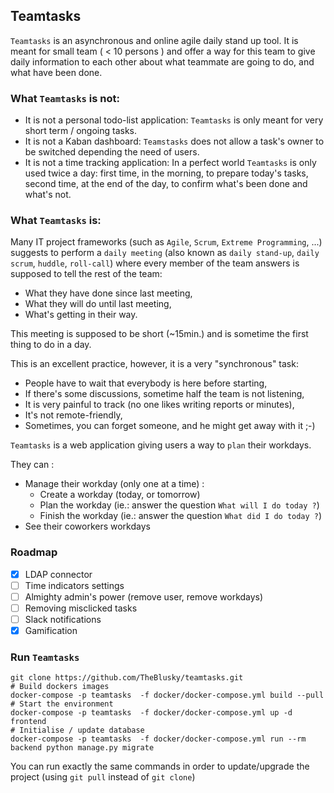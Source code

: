 ## Teamtasks

`Teamtasks` is an asynchronous and online agile daily stand up tool. It is meant for small team ( < 10 persons ) and
offer a way for this team to give daily information to each other about what teammate are going to do, and what have
been done.

### What `Teamtasks` is not:

* It is not a personal todo-list application: `Teamtasks` is only meant for very short term / ongoing tasks.
* It is not a Kaban dashboard: `Teamstasks` does not allow a task's owner to be switched depending the need of users.
* It is not a time tracking application: In a perfect world `Teamtasks` is only used twice a day: first time, in the
morning, to prepare today's tasks, second time, at the end of the day, to confirm what's been done and what's not.

### What `Teamtasks` is:

Many IT project frameworks (such as `Agile`, `Scrum`, `Extreme Programming`, ...) suggests to perform a `daily meeting`
(also known as `daily stand-up`, `daily scrum`, `huddle`, `roll-call`) where every member of the team answers is
supposed to tell the rest of the team:

- What they have done since last meeting,
- What they will do until last meeting,
- What's getting in their way.

This meeting is supposed to be short (~15min.) and is sometime the first thing to do in a day.

This is an excellent practice, however, it is a very "synchronous" task:

- People have to wait that everybody is here before starting,
- If there's some discussions, sometime half the team is not listening,
- It is very painful to track (no one likes writing reports or minutes),
- It's not remote-friendly,
- Sometimes, you can forget someone, and he might get away with it ;-)

`Teamtasks` is a web application giving users a way to `plan` their workdays.

They can :
- Manage their workday (only one at a time) :
   - Create a workday (today, or tomorrow)
   - Plan the workday (ie.: answer the question `What will I do today ?`)
   - Finish the workday (ie.: answer the question `What did I do today ?`)
- See their coworkers workdays

### Roadmap

- [x] LDAP connector
- [ ] Time indicators settings
- [ ] Almighty admin's power (remove user, remove workdays)
- [ ] Removing misclicked tasks
- [ ] Slack notifications
- [X] Gamification

### Run `Teamtasks`

```
git clone https://github.com/TheBlusky/teamtasks.git
# Build dockers images
docker-compose -p teamtasks  -f docker/docker-compose.yml build --pull
# Start the environment
docker-compose -p teamtasks  -f docker/docker-compose.yml up -d frontend
# Initialise / update database
docker-compose -p teamtasks  -f docker/docker-compose.yml run --rm backend python manage.py migrate
```

You can run exactly the same commands in order to update/upgrade the project (using `git pull` instead of `git clone`)
